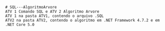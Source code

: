 	# SQL---AlgoritmoArvore
	ATV 1 Comando SQL e ATV 2 Algoritmo Arvore
	ATV 1 na pasta ATV1, contendo o arquivo .SQL
	ATV2 na pasta ATV2, contendo o algoritmo em .NET Framework 4.7.2 e em .NET Core 5.0
